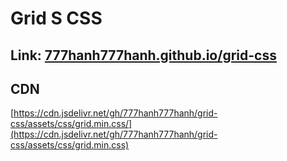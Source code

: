 # Grid S CSS

## Link: [777hanh777hanh.github.io/grid-css](https://777hanh777hanh.github.io/grid-css/)

## CDN

[https://cdn.jsdelivr.net/gh/777hanh777hanh/grid-css/assets/css/grid.min.css/](https://cdn.jsdelivr.net/gh/777hanh777hanh/grid-css/assets/css/grid.min.css)
